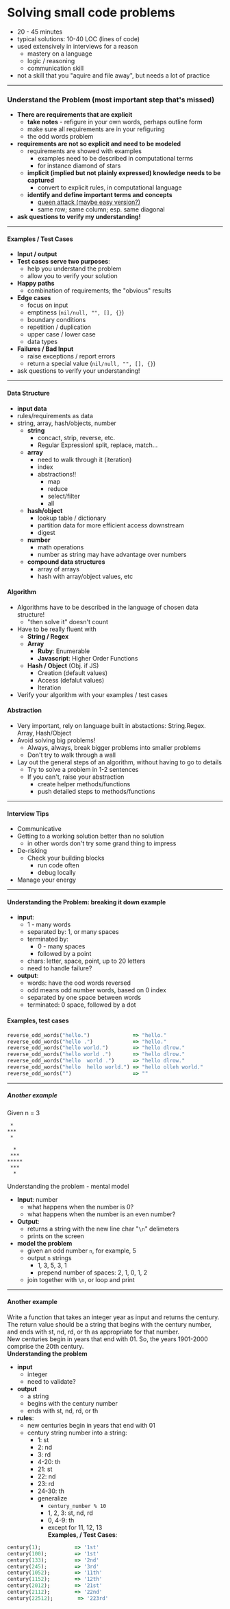 # Solving small code problems  
* 20 - 45 minutes
* typical solutions: 10-40 LOC (lines of code)
* used extensively in interviews for a reason
  * mastery on a language
  * logic / reasoning
  * communication skill
* not a skill that you "aquire and file away", but needs a lot of practice

------------------  

### Understand the Problem (most important step that's missed)
* __There are requirements that are explicit__
  * __take notes__ - refigure in your own words, perhaps outline form
  * make sure all requirements are in your refiguring 
  * the odd words problem
* __requirements are not so explicit and need to be modeled__
  * requirements are showed with examples
    * examples need to be described in computational terms
    * for instance diamond of stars
  * __implicit (implied but not plainly expressed) knowledge needs to be captured__
    * convert to explicit rules, in computational language
  * __identify and define important terms and concepts__
    * [queen attack (maybe easy version?)](https://launchschool.com/exercises/81d3afa6)
    * same row; same column; esp. same diagonal
* __ask questions to verify my understanding!__  
 
------------------------------------------  
#### Examples / Test Cases  
* __Input / output__
* __Test cases serve two purposes__:
  * help you understand the problem
  * allow you to verify your solution
* __Happy paths__
  * combination of requirements; the "obvious" results
* __Edge cases__
  * focus on input
  * emptiness (`nil/null, "", [], {}`)
  * boundary conditions 
  * repetition / duplication
  * upper case / lower case
  * data types
* __Failures / Bad Input__
  * raise exceptions / report errors
  * return a special value (`nil/null, "", [], {}`)
* ask questions to verify your understanding!  

-----------------------------  
#### Data Structure
* __input data__
* rules/requirements as data
* string, array, hash/objects, number
  * __string__
    * concact, strip, reverse, etc.
    * Regular Expression! split, replace, match…
  * __array__
    * need to walk through it (iteration)
    * index
    * abstractions!!
      * map
      * reduce
      * select/filter
      * all
  * __hash/object__
    * lookup table / dictionary
    * partition data for more efficient access downstream
    * digest
  * __number__
    * math operations
    * number as string may have advantage over numbers
  * __compound data structures__
    * array of arrays
    * hash with array/object values, etc  

#### Algorithm
* Algorithms have to be described in the language of chosen data structure!
  * "then solve it" doesn't count
* Have to be really fluent with
  * __String / Regex__
  * __Array__
    * __Ruby__: Enumerable
    * __Javascript__: Higher Order Functions
  * __Hash / Object__ (Obj. if JS)
    * Creation (default values)
    * Access (defalut values)
    * Iteration  
* Verify your algorithm with your examples / test cases

#### Abstraction
* Very important, rely on language built in abstactions: String.Regex. Array, Hash/Object
* Avoid solving big problems!
  * Always, always, break bigger problems into smaller problems
  * Don't try to walk through a wall
* Lay out the general steps of an algorithm, without having to go to details
  * Try to solve a problem in 1-2 sentences
  * If you can't, raise your abstraction
    * create helper methods/functions
    * push detailed steps to methods/functions

-----------------------------  
#### Interview Tips
* Communicative
* Getting to a working solution better than no solution
  * in other words don't try some grand thing to impress
* De-risking
  * Check your building blocks
    * run code often
    * debug locally
* Manage your energy

-----------------------------  
#### Understanding the Problem: breaking it down example
* __input__:
  * 1 - many words
  * separated by: 1, or many spaces
  * terminated by:
    * 0 - many spaces
    * followed by a point
  * chars: letter, space, point, up to 20 letters
  * need to handle failure?
* __output__:
  * words: have the ood words reversed
  * odd means odd number words, based on 0 index
  * separated by one space between words
  * terminated: 0 space, followed by a dot

#### Examples, test cases
```ruby
reverse_odd_words("hello.")              => "hello."
reverse_odd_words("hello .")             => "hello."
reverse_odd_words("hello world.")        => "hello dlrow."
reverse_odd_words("hello world .")       => "hello dlrow."
reverse_odd_words("hello  world .")      => "hello dlrow."
reverse_odd_words("hello  hello world.") => "hello olleh world."
reverse_odd_words("")                    => ""
```  
----------------------------
##### Another example

Given n = 3

```
 *
***
 *

  *
 ***
*****
 ***
  *
```
Understanding the problem - mental model
* __Input__: number
  * what happens when the number is 0?
  * what happens when the number is an even number?
* __Output__: 
  * returns a string with the new line char "`\n`" delimeters
  * prints on the screen
* __model the problem__
  * given an odd number `n`, for example, 5
  * output `n` strings
    * 1, 3, 5, 3, 1
    * prepend number of spaces: 2, 1, 0, 1, 2
  * join together with `\n`, or loop and print  

----------------------------
#### Another example
Write a function that takes an integer year as input and returns the century. The return value should be a string that begins with the century number, and ends with st, nd, rd, or th as appropriate for that number.  
New centuries begin in years that end with 01. So, the years 1901-2000 comprise the 20th century.  
__Understanding the problem__
* __input__
  * integer
  * need to validate?
* __output__
  * a string
  * begins with the century number
  * ends with st, nd, rd, or th
* __rules__:
  * new centuries begin in years that end with 01
  * century string number into a string:
    * 1: st
    * 2: nd
    * 3: rd
    * 4-20: th
    * 21: st
    * 22: nd
    * 23: rd
    * 24-30: th
    * generalize
      * `century_number % 10`
      * 1, 2, 3: st, nd, rd
      * 0, 4-9: th
      * except for 11, 12, 13  
__Examples, / Test Cases__:
```ruby
century(1);           => '1st'
century(100);         => '1st'
century(133);         => '2nd'
century(245);         => '3rd'
century(1052);        => '11th'
century(1152);        => '12th'
century(2012);        => '21st'
century(2112);        => '22nd'
century(22512);        => '223rd'
```